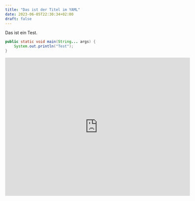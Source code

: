 ```yaml
---
title: "Das ist der Titel im YAML"
date: 2023-06-05T22:30:34+02:00
draft: false
---
```



Das ist ein Test.

```java
public static void main(String... args) {
    System.out.println("Test");
}
```
<iframe 
  src="https://www.google.com/maps/embed?pb=!1m18!1m12!1m3!1d2452.9621811731004!2d11.448671177168052!3d52.062212271944766!2m3!1f0!2f0!3f0!3m2!1i1024!2i768!4f13.1!3m3!1m2!1s0x47a58b7dd65c4417%3A0x6cc4e2bbf136de43!2sHeinrich-Heine-Weg%2017%2C%2039164%20Wanzleben-B%C3%B6rde!5e0!3m2!1sde!2sde!4v1686329482347!5m2!1sde!2sde" 
  width="600" 
  height="450" 
  style="border:0;" 
  allowfullscreen="" 
  loading="lazy" 
  referrerpolicy="no-referrer-when-downgrade">
</iframe>
